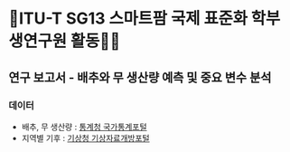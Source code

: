 # 🌾ITU-T SG13 스마트팜 국제 표준화 학부생연구원 활동👨‍🎓

## 연구 보고서 - 배추와 무 생산량 예측 및 중요 변수 분석
### 데이터
- 배추, 무 생산량 : [통계청 국가통계포털](https://kosis.kr/index/index.do)
- 지역별 기후 : [기상청 기상자료개방포털](https://data.kma.go.kr/cmmn/main.do)

